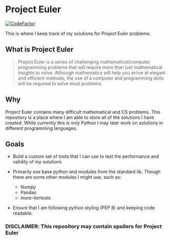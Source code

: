 # Project Euler
[![CodeFactor](https://www.codefactor.io/repository/github/davisschenk/project-euler-rewrite/badge)](https://www.codefactor.io/repository/github/davisschenk/project-euler-rewrite)
 
This is where I keep track of my solutions for Project Euler problems.

## What is Project Euler
> Project Euler is a series of challenging mathematical/computer programming problems that will require more than just mathematical insights to solve. Although mathematics will help you arrive at elegant and efficient methods, the use of a computer and programming skills will be required to solve most problems.

## Why
Project Euler contains many difficult mathematical and CS problems. This repository is a place where I am able to store all of the solutions I have created. While currently this is only Python I may later work on solutions in different programming languages.

## Goals
- Build a custom set of tools that I can use to test the performance and validity of my solutions

- Primarily use base python and modules from the standard lib. Though there are some other modules I might use, such as:
  - Numpy
  - Pandas
  - more-itertools
- Ensure that I am following python styling (PEP 8) and keeping code readable.

### DISCLAIMER: This repository may contain spoilers for Project Euler
